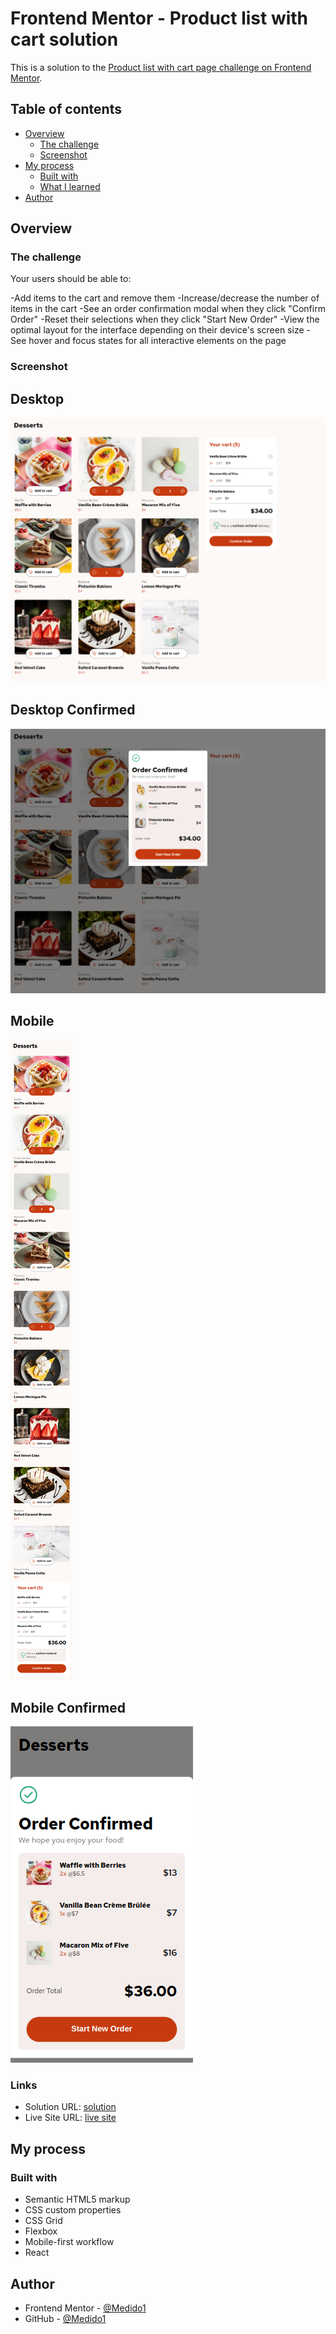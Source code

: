 # Frontend Mentor - Product list with cart solution

This is a solution to the [Product list with cart page challenge on Frontend Mentor](https://www.frontendmentor.io/challenges/product-list-with-cart-5MmqLVAp_d).
## Table of contents

- [Overview](#overview)
  - [The challenge](#the-challenge)
  - [Screenshot](#screenshot)
- [My process](#my-process)
  - [Built with](#built-with)
  - [What I learned](#what-i-learned)
- [Author](#author)

## Overview

### The challenge

Your users should be able to:

  -Add items to the cart and remove them
  -Increase/decrease the number of items in the cart
  -See an order confirmation modal when they click "Confirm Order"
  -Reset their selections when they click "Start New Order"
  -View the optimal layout for the interface depending on their device's screen size
  -See hover and focus states for all interactive elements on the page

### Screenshot

  ## Desktop 
  ![](./src//assets/screen%20shots/desktopSS.png)

  ## Desktop Confirmed

  ![](./src//assets//screen%20shots//desktopConfirmedSS.png)

  ## Mobile 
  ![](./src/assets/screen%20shots/mobileSS.png)

  ## Mobile Confirmed

  ![](./src/assets/screen%20shots/mobileConfirmedSS.png)


### Links

- Solution URL: [solution](https://github.com/Medido1/Frontend-Mentor-Product-list-with-cart)
- Live Site URL: [live site](https://plwc.netlify.app/)

## My process

### Built with

- Semantic HTML5 markup
- CSS custom properties
- CSS Grid
- Flexbox
- Mobile-first workflow
- React

## Author

- Frontend Mentor - [@Medido1](https://www.frontendmentor.io/profile/Medido1)
- GitHub - [@Medido1](https://github.com/Medido1)